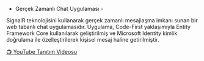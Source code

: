  - Gerçek Zamanlı Chat Uygulaması -

SignalR teknolojisini kullanarak gerçek zamanlı mesajlaşma imkanı sunan bir web tabanlı chat uygulamasıdır. Uygulama, Code-First yaklaşımıyla Entity Framework Core kullanılarak geliştirilmiş ve Microsoft Identity kimlik doğrulama ile özelleştirilerek kişisel mesaj haline getirilmiştir.

[📺 YouTube Tanıtım Videosu](https://youtu.be/TjP1mT5xNLc?si=OGm1nLlOxbJhy7Zw)
